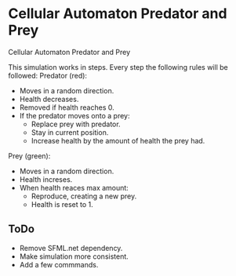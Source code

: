 # Cellular Automaton Predator and Prey
Cellular Automaton Predator and Prey

This simulation works in steps.
Every step the following rules will be followed:
Predator (red):
- Moves in a random direction.
- Health decreases.
- Removed if health reaches 0.
- If the predator moves onto a prey:
  - Replace prey with predator.
  - Stay in current position.
  - Increase health by the amount of health the prey had.

Prey (green):
- Moves in a random direction.
- Health increses.
- When health reaces max amount:
  - Reproduce, creating a new prey.
  - Health is reset to 1.

## ToDo
- Remove SFML.net dependency.
- Make simulation more consistent.
- Add a few commmands.
